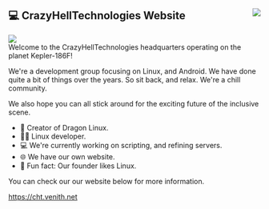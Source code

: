 ## 💻 CrazyHellTechnologies Website <img align="right" src="https://komarev.com/ghpvc/?username=CrazyHellTechnologies" /></br>
<img align="center" src="https://CrazyHellTechnologies.github.io/CrazyHellTechnologies/tenor.gif" /></br>
Welcome to the CrazyHellTechnologies headquarters operating on the planet Kepler-186F!

We're a development group focusing on Linux, and Android. We have done quite a bit of things over the years. So sit back, and relax. We're a chill community.

We also hope you can all stick around for the exciting future of the inclusive scene.

- 🐉 Creator of Dragon Linux.
- 🐱‍💻 Linux developer.
- 💻 We're currently working on scripting, and refining servers.
- 🌐 We have our own website.
- 🐧 Fun fact: Our founder likes Linux.

You can check our our website below for more information.

https://cht.venith.net
